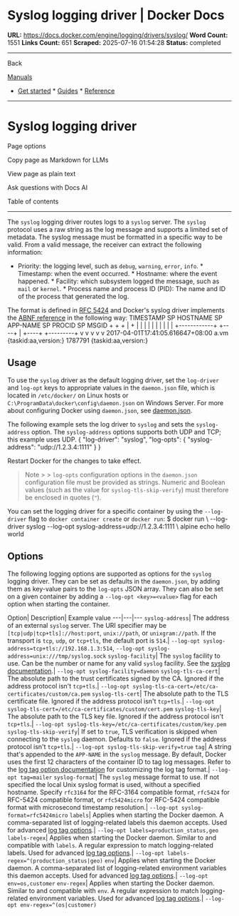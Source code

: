 # Syslog logging driver | Docker Docs

**URL:** https://docs.docker.com/engine/logging/drivers/syslog/
**Word Count:** 1551
**Links Count:** 651
**Scraped:** 2025-07-16 01:54:28
**Status:** completed

---

Back

[Manuals](https://docs.docker.com/manuals/)

  * [Get started](https://docs.docker.com/get-started/)   * [Guides](https://docs.docker.com/guides/)   * [Reference](https://docs.docker.com/reference/)

* * *

# Syslog logging driver

Page options

Copy page as Markdown for LLMs

View page as plain text

Ask questions with Docs AI

Table of contents

* * *

The `syslog` logging driver routes logs to a `syslog` server. The `syslog` protocol uses a raw string as the log message and supports a limited set of metadata. The syslog message must be formatted in a specific way to be valid. From a valid message, the receiver can extract the following information:

  * Priority: the logging level, such as `debug`, `warning`, `error`, `info`.   * Timestamp: when the event occurred.   * Hostname: where the event happened.   * Facility: which subsystem logged the message, such as `mail` or `kernel`.   * Process name and process ID \(PID\): The name and ID of the process that generated the log.

The format is defined in [RFC 5424](https://tools.ietf.org/html/rfc5424) and Docker's syslog driver implements the [ABNF reference](https://tools.ietf.org/html/rfc5424#section-6) in the following way:                               TIMESTAMP SP HOSTNAME SP APP-NAME SP PROCID SP MSGID                         +          +             +           |        +                         |          |             |           |        |                         |          |             |           |        |            +------------+          +----+        |           +----+   +---------+            v                            v        v                v             v     2017-04-01T17:41:05.616647+08:00 a.vm {taskid:aa,version:} 1787791 {taskid:aa,version:}

## Usage

To use the `syslog` driver as the default logging driver, set the `log-driver` and `log-opt` keys to appropriate values in the `daemon.json` file, which is located in `/etc/docker/` on Linux hosts or `C:\ProgramData\docker\config\daemon.json` on Windows Server. For more about configuring Docker using `daemon.json`, see [daemon.json](https://docs.docker.com/reference/cli/dockerd/#daemon-configuration-file).

The following example sets the log driver to `syslog` and sets the `syslog-address` option. The `syslog-address` options supports both UDP and TCP; this example uses UDP.               {       "log-driver": "syslog",       "log-opts": {         "syslog-address": "udp://1.2.3.4:1111"       }     }

Restart Docker for the changes to take effect.

> Note >  > `log-opts` configuration options in the `daemon.json` configuration file must be provided as strings. Numeric and Boolean values \(such as the value for `syslog-tls-skip-verify`\) must therefore be enclosed in quotes \(`"`\).

You can set the logging driver for a specific container by using the `--log-driver` flag to `docker container create` or `docker run`:               $ docker run \           --log-driver syslog --log-opt syslog-address=udp://1.2.3.4:1111 \           alpine echo hello world     

## Options

The following logging options are supported as options for the `syslog` logging driver. They can be set as defaults in the `daemon.json`, by adding them as key-value pairs to the `log-opts` JSON array. They can also be set on a given container by adding a `--log-opt <key>=<value>` flag for each option when starting the container.

Option| Description| Example value   ---|---|---   `syslog-address`| The address of an external `syslog` server. The URI specifier may be `[tcp|udp|tcp+tls]://host:port`, `unix://path`, or `unixgram://path`. If the transport is `tcp`, `udp`, or `tcp+tls`, the default port is `514`.| `--log-opt syslog-address=tcp+tls://192.168.1.3:514`, `--log-opt syslog-address=unix:///tmp/syslog.sock`   `syslog-facility`| The `syslog` facility to use. Can be the number or name for any valid `syslog` facility. See the [syslog documentation](https://tools.ietf.org/html/rfc5424#section-6.2.1).| `--log-opt syslog-facility=daemon`   `syslog-tls-ca-cert`| The absolute path to the trust certificates signed by the CA. Ignored if the address protocol isn't `tcp+tls`.| `--log-opt syslog-tls-ca-cert=/etc/ca-certificates/custom/ca.pem`   `syslog-tls-cert`| The absolute path to the TLS certificate file. Ignored if the address protocol isn't `tcp+tls`.| `--log-opt syslog-tls-cert=/etc/ca-certificates/custom/cert.pem`   `syslog-tls-key`| The absolute path to the TLS key file. Ignored if the address protocol isn't `tcp+tls`.| `--log-opt syslog-tls-key=/etc/ca-certificates/custom/key.pem`   `syslog-tls-skip-verify`| If set to `true`, TLS verification is skipped when connecting to the `syslog` daemon. Defaults to `false`. Ignored if the address protocol isn't `tcp+tls`.| `--log-opt syslog-tls-skip-verify=true`   `tag`| A string that's appended to the `APP-NAME` in the `syslog` message. By default, Docker uses the first 12 characters of the container ID to tag log messages. Refer to the [log tag option documentation](https://docs.docker.com/engine/logging/log_tags/) for customizing the log tag format.| `--log-opt tag=mailer`   `syslog-format`| The `syslog` message format to use. If not specified the local Unix syslog format is used, without a specified hostname. Specify `rfc3164` for the RFC-3164 compatible format, `rfc5424` for RFC-5424 compatible format, or `rfc5424micro` for RFC-5424 compatible format with microsecond timestamp resolution.| `--log-opt syslog-format=rfc5424micro`   `labels`| Applies when starting the Docker daemon. A comma-separated list of logging-related labels this daemon accepts. Used for advanced [log tag options](https://docs.docker.com/engine/logging/log_tags/).| `--log-opt labels=production_status,geo`   `labels-regex`| Applies when starting the Docker daemon. Similar to and compatible with `labels`. A regular expression to match logging-related labels. Used for advanced [log tag options](https://docs.docker.com/engine/logging/log_tags/).| `--log-opt labels-regex=^(production_status|geo)`   `env`| Applies when starting the Docker daemon. A comma-separated list of logging-related environment variables this daemon accepts. Used for advanced [log tag options](https://docs.docker.com/engine/logging/log_tags/).| `--log-opt env=os,customer`   `env-regex`| Applies when starting the Docker daemon. Similar to and compatible with `env`. A regular expression to match logging-related environment variables. Used for advanced [log tag options](https://docs.docker.com/engine/logging/log_tags/).| `--log-opt env-regex=^(os|customer)`